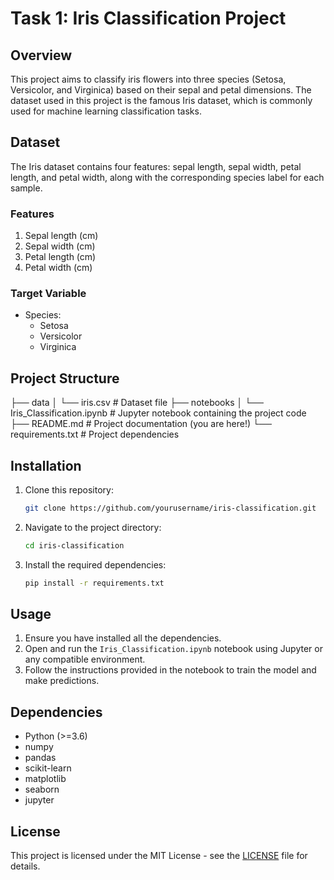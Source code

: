 # Task 1: Iris Classification Project

## Overview
This project aims to classify iris flowers into three species (Setosa, Versicolor, and Virginica) based on their sepal and petal dimensions. The dataset used in this project is the famous Iris dataset, which is commonly used for machine learning classification tasks.

## Dataset
The Iris dataset contains four features: sepal length, sepal width, petal length, and petal width, along with the corresponding species label for each sample.

### Features
1. Sepal length (cm)
2. Sepal width (cm)
3. Petal length (cm)
4. Petal width (cm)

### Target Variable
- Species:
    - Setosa
    - Versicolor
    - Virginica

## Project Structure
├── data
│   └── iris.csv               # Dataset file
├── notebooks
│   └── Iris_Classification.ipynb    # Jupyter notebook containing the project code
├── README.md              # Project documentation (you are here!)
└── requirements.txt       # Project dependencies

## Installation
1. Clone this repository:
    ```bash
    git clone https://github.com/yourusername/iris-classification.git
    ```
2. Navigate to the project directory:
    ```bash
    cd iris-classification
    ```
3. Install the required dependencies:
    ```bash
    pip install -r requirements.txt
    ```

## Usage
1. Ensure you have installed all the dependencies.
2. Open and run the `Iris_Classification.ipynb` notebook using Jupyter or any compatible environment.
3. Follow the instructions provided in the notebook to train the model and make predictions.

## Dependencies
- Python (>=3.6)
- numpy
- pandas
- scikit-learn
- matplotlib
- seaborn
- jupyter

## License
This project is licensed under the MIT License - see the [LICENSE](LICENSE) file for details.
